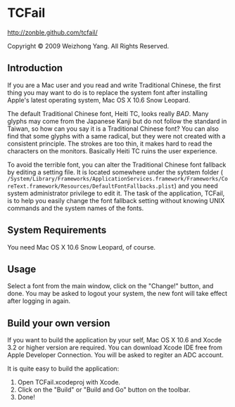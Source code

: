 # TCFail

http://zonble.github.com/tcfail/

Copyright © 2009 Weizhong Yang. All Rights Reserved.

## Introduction

If you are a Mac user and you read and write Traditional Chinese, the first thing you may want to do is to replace the system font after installing Apple's latest operating system, Mac OS X 10.6 Snow Leopard.

The default Traditional Chinese font, Heiti TC, looks really *BAD*. Many glyphs may come from the Japanese Kanji but do not follow the standard in Taiwan, so how can you say it is a Traditional Chinese font? You can also find that some glyphs with a same radical, but they were not created with a consistent principle. The strokes are too thin, it makes hard to read the characters on the monitors. Basically Heiti TC ruins the user experience.

To avoid the terrible font, you can alter the Traditional Chinese font fallback by editing a setting file. It is located somewhere under the sytstem folder ( ``/System/Library/Frameworks/ApplicationServices.framework/Frameworks/CoreText.framework/Resources/DefaultFontFallbacks.plist``) and you need system administrator privilege to edit it. The task of the application, TCFail, is to help you easily change the font fallback setting without knowing UNIX commands and the system names of the fonts. 

##  System Requirements

You need Mac OS X 10.6 Snow Leopard, of course.

## Usage

Select a font from the main window, click on the "Change!" button, and done. You may be asked to logout your system, the new font will take effect after logging in again.

## Build your own version

If you want to build the application by your self, Mac OS X 10.6 and Xocde 3.2 or higher version are required. You can download Xcode IDE free from Apple Developer Connection. You will be asked to regiter an ADC account.

It is quite easy to build the application:

1. Open TCFail.xcodeproj with Xcode.
2. Click on the "Build" or "Build and Go" button on the toolbar.
3. Done!